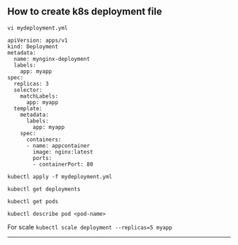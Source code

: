 ## How to create k8s deployment file 


`vi mydeployment.yml`


```
apiVersion: apps/v1
kind: Deployment
metadata:
  name: mynginx-deployment
  labels:
    app: myapp
spec:
  replicas: 3
  selector:
    matchLabels:
      app: myapp
  template:
    metadata:
      labels:
        app: myapp
    spec:
      containers:
      - name: appcontainer
        image: nginx:latest
        ports:
        - containerPort: 80

```


```
kubectl apply -f mydeployment.yml
```

```
kubectl get deployments
```


```
kubectl get pods
```

```
kubectl describe pod <pod-name>
```

For scale `kubectl scale deployment --replicas=5 myapp`


---------------------------------------------------------------
